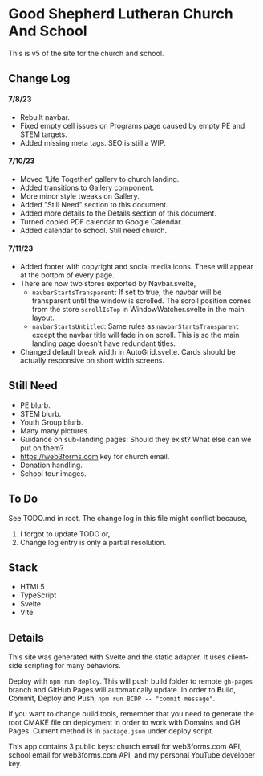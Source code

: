 # Good Shepherd Lutheran Church And School

This is v5 of the site for the church and school.

## Change Log

#### 7/8/23

- Rebuilt navbar.
- Fixed empty cell issues on Programs page caused by empty PE and STEM targets.
- Added missing meta tags. SEO is still a WIP.

#### 7/10/23

- Moved 'Life Together' gallery to church landing.
- Added transitions to Gallery component.
- More minor style tweaks on Gallery.
- Added "Still Need" section to this document.
- Added more details to the Details section of this document.
- Turned copied PDF calendar to Google Calendar.
- Added calendar to school. Still need church.

#### 7/11/23

- Added footer with copyright and social media icons. These will appear at the bottom of every page.
- There are now two stores exported by Navbar.svelte,
  - `navbarStartsTransparent`: If set to true, the navbar will be transparent until the window is scrolled. The scroll position comes from the store `scrollIsTop` in WindowWatcher.svelte in the main layout.
  - `navbarStartsUntitled`: Same rules as `navbarStartsTransparent` except the navbar title will fade in on scroll. This is so the main landing page doesn't have redundant titles.
- Changed default break width in AutoGrid.svelte. Cards should be actually responsive on short width screens.

## Still Need

- PE blurb.
- STEM blurb.
- Youth Group blurb.
- Many many pictures.
- Guidance on sub-landing pages: Should they exist? What else can we put on them?
- https://web3forms.com key for church email.
- Donation handling.
- School tour images.

## To Do

See TODO.md in root. The change log in this file might conflict because,

1. I forgot to update TODO or,
2. Change log entry is only a partial resolution.

## Stack

- HTML5
- TypeScript
- Svelte
- Vite

## Details

This site was generated with Svelte and the static adapter. It uses client-side scripting for many behaviors.

Deploy with `npm run deploy`. This will push build folder to remote `gh-pages` branch and GitHub Pages will automatically update. In order to **B**uild, **C**ommit, **D**eploy and **P**ush, `npm run BCDP -- "commit message"`.

If you want to change build tools, remember that you need to generate the root CMAKE file on deployment in order to work with Domains and GH Pages. Current method is in `package.json` under deploy script.

This app contains 3 public keys: church email for web3forms.com API, school email for web3forms.com API, and my personal YouTube developer key.
